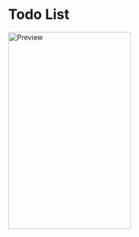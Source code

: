 # Todo List 


<img src="https://github.com/haseeb-pjr/Android_Todo-List/blob/master/todo%20app%20prev.gif" alt="Preview" width="250" height="400">

